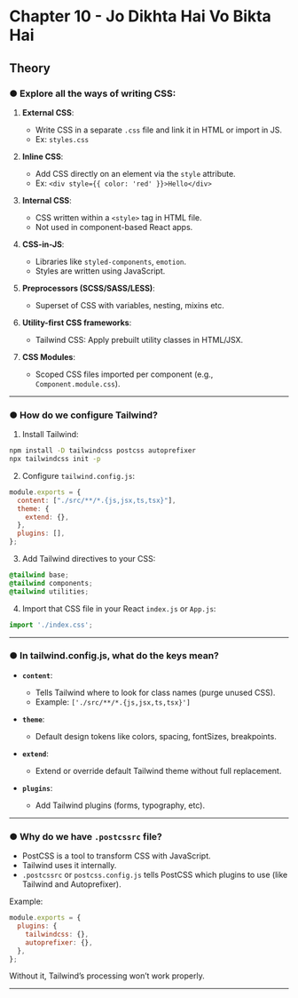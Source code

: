 # Chapter 10 - Jo Dikhta Hai Vo Bikta Hai

## Theory

### ● Explore all the ways of writing CSS:
1. **External CSS**:
   - Write CSS in a separate `.css` file and link it in HTML or import in JS.
   - Ex: `styles.css`

2. **Inline CSS**:
   - Add CSS directly on an element via the `style` attribute.
   - Ex: `<div style={{ color: 'red' }}>Hello</div>`

3. **Internal CSS**:
   - CSS written within a `<style>` tag in HTML file.
   - Not used in component-based React apps.

4. **CSS-in-JS**:
   - Libraries like `styled-components`, `emotion`.
   - Styles are written using JavaScript.

5. **Preprocessors (SCSS/SASS/LESS)**:
   - Superset of CSS with variables, nesting, mixins etc.

6. **Utility-first CSS frameworks**:
   - Tailwind CSS: Apply prebuilt utility classes in HTML/JSX.

7. **CSS Modules**:
   - Scoped CSS files imported per component (e.g., `Component.module.css`).

---

### ● How do we configure Tailwind?

1. Install Tailwind:
```bash
npm install -D tailwindcss postcss autoprefixer
npx tailwindcss init -p
```

2. Configure `tailwind.config.js`:
```js
module.exports = {
  content: ["./src/**/*.{js,jsx,ts,tsx}"],
  theme: {
    extend: {},
  },
  plugins: [],
};
```

3. Add Tailwind directives to your CSS:
```css
@tailwind base;
@tailwind components;
@tailwind utilities;
```

4. Import that CSS file in your React `index.js` or `App.js`:
```js
import './index.css';
```

---

### ● In tailwind.config.js, what do the keys mean?

- **`content`**:
  - Tells Tailwind where to look for class names (purge unused CSS).
  - Example: `['./src/**/*.{js,jsx,ts,tsx}']`

- **`theme`**:
  - Default design tokens like colors, spacing, fontSizes, breakpoints.

- **`extend`**:
  - Extend or override default Tailwind theme without full replacement.

- **`plugins`**:
  - Add Tailwind plugins (forms, typography, etc).

---

### ● Why do we have `.postcssrc` file?

- PostCSS is a tool to transform CSS with JavaScript.
- Tailwind uses it internally.
- `.postcssrc` or `postcss.config.js` tells PostCSS which plugins to use (like Tailwind and Autoprefixer).

Example:
```js
module.exports = {
  plugins: {
    tailwindcss: {},
    autoprefixer: {},
  },
};
```

Without it, Tailwind’s processing won’t work properly.

---

